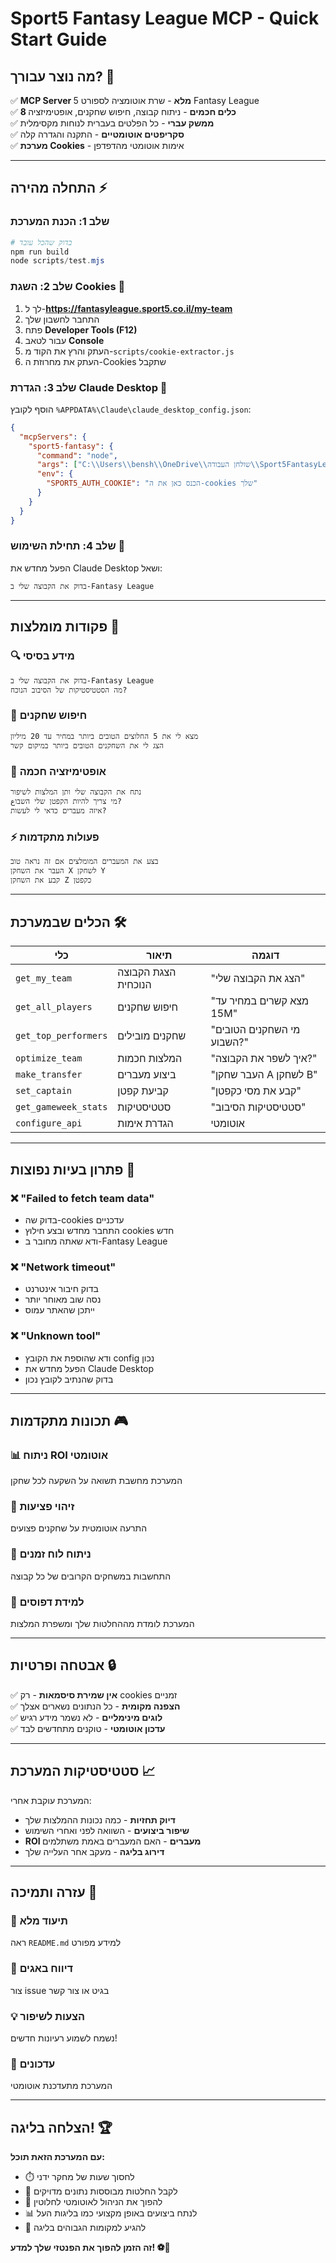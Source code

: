 # Sport5 Fantasy League MCP - Quick Start Guide

## מה נוצר עבורך? 🎯

✅ **MCP Server מלא** - שרת אוטומציה לספורט 5 Fantasy League  
✅ **8 כלים חכמים** - ניתוח קבוצה, חיפוש שחקנים, אופטימיזציה  
✅ **ממשק עברי** - כל הפלטים בעברית לנוחות מקסימלית  
✅ **סקריפטים אוטומטיים** - התקנה והגדרה קלה  
✅ **מערכת Cookies** - אימות אוטומטי מהדפדפן  

---

## התחלה מהירה ⚡

### שלב 1: הכנת המערכת
```powershell
# בדוק שהכל עובד
npm run build
node scripts/test.mjs
```

### שלב 2: השגת Cookies 🍪
1. לך ל-**https://fantasyleague.sport5.co.il/my-team**
2. התחבר לחשבון שלך
3. פתח **Developer Tools (F12)**
4. עבור לטאב **Console**
5. העתק והרץ את הקוד מ-`scripts/cookie-extractor.js`
6. העתק את מחרוזת ה-Cookies שתקבל

### שלב 3: הגדרת Claude Desktop 🤖
הוסף לקובץ `%APPDATA%\Claude\claude_desktop_config.json`:

```json
{
  "mcpServers": {
    "sport5-fantasy": {
      "command": "node",
      "args": ["C:\\Users\\bensh\\OneDrive\\שולחן העבודה\\Sport5FantasyLeagueMCPServer\\dist\\index.js"],
      "env": {
        "SPORT5_AUTH_COOKIE": "הכנס כאן את ה-cookies שלך"
      }
    }
  }
}
```

### שלב 4: תחילת השימוש 🚀
הפעל מחדש את Claude Desktop ושאל:

```
בדוק את הקבוצה שלי ב-Fantasy League
```

---

## פקודות מומלצות 💬

### 🔍 **מידע בסיסי**
```
בדוק את הקבוצה שלי ב-Fantasy League
מה הסטטיסטיקות של הסיבוב הנוכח?
```

### 🎯 **חיפוש שחקנים**
```
מצא לי את 5 החלוצים הטובים ביותר במחיר עד 20 מיליון
הצג לי את השחקנים הטובים ביותר במיקום קשר
```

### 🤖 **אופטימיזציה חכמה**
```
נתח את הקבוצה שלי ותן המלצות לשיפור
מי צריך להיות הקפטן שלי השבוع?
איזה מעברים כדאי לי לעשות?
```

### ⚡ **פעולות מתקדמות**
```
בצע את המעברים המומלצים אם זה נראה טוב
העבר את השחקן X לשחקן Y
קבע את השחקן Z כקפטן
```

---

## הכלים שבמערכת 🛠️

| כלי | תיאור | דוגמה |
|-----|--------|---------|
| `get_my_team` | הצגת הקבוצה הנוכחית | "הצג את הקבוצה שלי" |
| `get_all_players` | חיפוש שחקנים | "מצא קשרים במחיר עד 15M" |
| `get_top_performers` | שחקנים מובילים | "מי השחקנים הטובים השבוע?" |
| `optimize_team` | המלצות חכמות | "איך לשפר את הקבוצה?" |
| `make_transfer` | ביצוע מעברים | "העבר שחקן A לשחקן B" |
| `set_captain` | קביעת קפטן | "קבע את מסי כקפטן" |
| `get_gameweek_stats` | סטטיסטיקות | "סטטיסטיקות הסיבוב" |
| `configure_api` | הגדרת אימות | אוטומטי |

---

## פתרון בעיות נפוצות 🔧

### ❌ **"Failed to fetch team data"**
- בדוק שה-cookies עדכניים
- התחבר מחדש ובצע חילוץ cookies חדש
- ודא שאתה מחובר ב-Fantasy League

### ❌ **"Network timeout"**
- בדוק חיבור אינטרנט
- נסה שוב מאוחר יותר
- ייתכן שהאתר עמוס

### ❌ **"Unknown tool"**
- ודא שהוספת את הקובץ config נכון
- הפעל מחדש את Claude Desktop
- בדוק שהנתיב לקובץ נכון

---

## תכונות מתקדמות 🎮

### 📊 **ניתוח ROI אוטומטי**
המערכת מחשבת תשואה על השקעה לכל שחקן

### 🏥 **זיהוי פציעות**
התרעה אוטומטית על שחקנים פצועים

### 📅 **ניתוח לוח זמנים**
התחשבות במשחקים הקרובים של כל קבוצה

### 🧠 **למידת דפוסים**
המערכת לומדת מההחלטות שלך ומשפרת המלצות

---

## אבטחה ופרטיות 🔒

✅ **אין שמירת סיסמאות** - רק cookies זמניים  
✅ **הצפנה מקומית** - כל הנתונים נשארים אצלך  
✅ **לוגים מינימליים** - לא נשמר מידע רגיש  
✅ **עדכון אוטומטי** - טוקנים מתחדשים לבד  

---

## סטטיסטיקות המערכת 📈

המערכת עוקבת אחרי:
- **דיוק תחזיות** - כמה נכונות ההמלצות שלך
- **שיפור ביצועים** - השוואה לפני ואחרי השימוש
- **ROI מעברים** - האם המעברים באמת משתלמים
- **דירוג בליגה** - מעקב אחר העלייה שלך

---

## עזרה ותמיכה 🤝

### 📖 **תיעוד מלא**
ראה `README.md` למידע מפורט

### 🐛 **דיווח באגים**
צור issue בגיט או צור קשר

### 💡 **הצעות לשיפור**
נשמח לשמוע רעיונות חדשים!

### 🔄 **עדכונים**
המערכת מתעדכנת אוטומטי

---

## הצלחה בליגה! 🏆

**עם המערכת הזאת תוכל:**
- ⏱️ לחסוך שעות של מחקר ידני
- 🎯 לקבל החלטות מבוססות נתונים מדויקים
- 🤖 להפוך את הניהול לאוטומטי לחלוטין
- 📊 לנתח ביצועים באופן מקצועי כמו בליגות העל
- 🏅 להגיע למקומות הגבוהים בליגה

**זה הזמן להפוך את הפנטזי שלך למדע! ⚽🔬**
